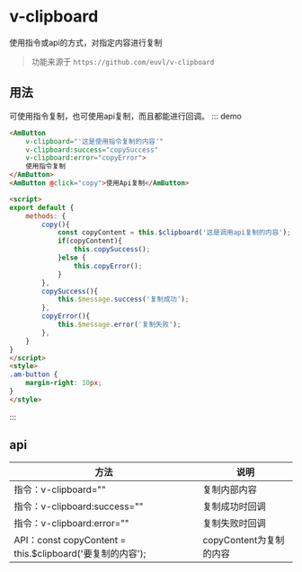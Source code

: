 # v-clipboard
使用指令或api的方式，对指定内容进行复制

> 功能来源于 `https://github.com/euvl/v-clipboard`

## 用法
可使用指令复制，也可使用api复制，而且都能进行回调。
::: demo
``` html
<AmButton
    v-clipboard="'这是使用指令复制的内容'"
    v-clipboard:success="copySuccess"
    v-clipboard:error="copyError">
    使用指令复制
</AmButton>
<AmButton @click="copy">使用Api复制</AmButton>

<script>
export default {
    methods: {
        copy(){
            const copyContent = this.$clipboard('这是调用api复制的内容');
            if(copyContent){
                this.copySuccess();
            }else {
                this.copyError();
            }
        },
        copySuccess(){
            this.$message.success('复制成功');
        },
        copyError(){
            this.$message.error('复制失败');
        },
    }
}
</script>
<style>
.am-button {
    margin-right: 10px;
}
</style>
```
:::

## api
| 方法              | 说明 |
|------------------|-------------|
|指令：v-clipboard=""| 复制内部内容 |
| 指令：v-clipboard:success=""| 复制成功时回调 |
| 指令：v-clipboard:error=""| 复制失败时回调 |
| API：const copyContent = this.$clipboard('要复制的内容'); | copyContent为复制的内容|
